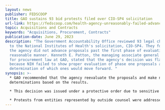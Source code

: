 ```yaml
---
layout: news
publisher: FEDSCOOP
title: GAO sustains 93 bid protests filed over CIO-SP4 solicitation
url-link: https://fedscoop.com/health-agency-unreasonably-failed-advance-ciosp4-propsoals/
topic: Acquisitions and Contracts
keywords: "Acquisitions, Procurement, Contracts"
publication-date: June 29, 2023
description: "The Government Accountability Office reviewed 93 legal challenges
  to the National Institutes of Health's solicitation, CIO-SP4. They found that
  the agency did not advance proposals past the first phase of evaluation in a
  reasonable manner. Kenneth E. Patton, the managing associate general counsel
  for procurement law at GAO, stated that the agency's decision was flawed
  because NIH failed to show proper evaluation of phase one proposals and
  determination of which ones would move forward. "
synopsis: >-
  * GAO recommended that the agency reevaluate the proposals and make new
  determinations based on the results.

  * This decision was issued under a protective order due to sensitive information.

  * Protests from entities represented by outside counsel were addressed, while protests from entities without counsel will be addressed separately. CIO-SP4 has faced protests since the agency requested proposals in May 2021. The contract vehicle has a $50 billion ceiling.
---
```

